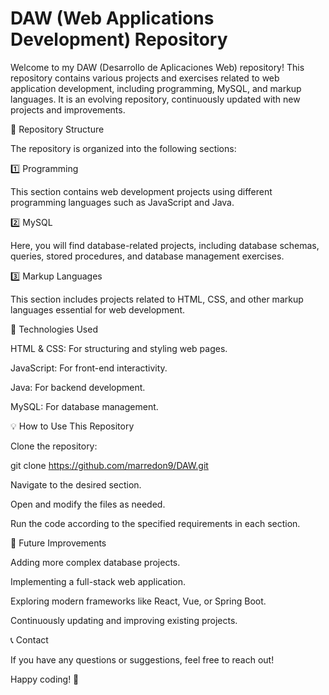 # DAW (Web Applications Development) Repository

Welcome to my DAW (Desarrollo de Aplicaciones Web) repository! This repository contains various projects and exercises related to web application development, including programming, MySQL, and markup languages. It is an evolving repository, continuously updated with new projects and improvements.

📂 Repository Structure

The repository is organized into the following sections:

1️⃣ Programming

This section contains web development projects using different programming languages such as JavaScript and Java.

2️⃣ MySQL

Here, you will find database-related projects, including database schemas, queries, stored procedures, and database management exercises.

3️⃣ Markup Languages

This section includes projects related to HTML, CSS, and other markup languages essential for web development.

🚀 Technologies Used

HTML & CSS: For structuring and styling web pages.

JavaScript: For front-end interactivity.

Java: For backend development.

MySQL: For database management.

💡 How to Use This Repository

Clone the repository:

git clone https://github.com/marredon9/DAW.git

Navigate to the desired section.

Open and modify the files as needed.

Run the code according to the specified requirements in each section.

📌 Future Improvements

Adding more complex database projects.

Implementing a full-stack web application.

Exploring modern frameworks like React, Vue, or Spring Boot.

Continuously updating and improving existing projects.

📞 Contact

If you have any questions or suggestions, feel free to reach out!

Happy coding! 🚀
